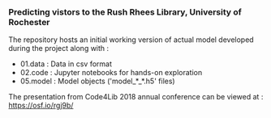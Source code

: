 ### Predicting vistors to the Rush Rhees Library, University of Rochester

The repository hosts an initial working version of actual model developed during the project along with :
  - 01.data : Data in csv format
  - 02.code : Jupyter notebooks for hands-on exploration
  - 05.model : Model objects ('model_\*_\*.h5' files)
  
  The presentation from Code4Lib 2018 annual conference can be viewed at : https://osf.io/rgj9b/
